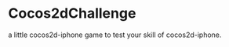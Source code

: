 Cocos2dChallenge
================

a little cocos2d-iphone game to test your skill of cocos2d-iphone.
